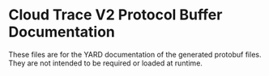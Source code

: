 # Cloud Trace V2 Protocol Buffer Documentation

These files are for the YARD documentation of the generated protobuf files.
They are not intended to be required or loaded at runtime.

